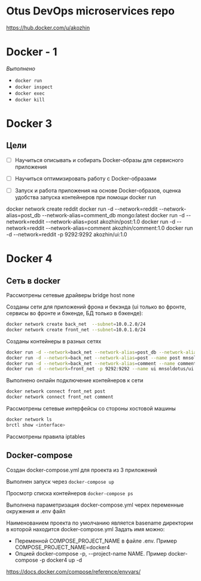 # Otus DevOps microservices repo


https://hub.docker.com/u/akozhin

# Docker - 1

*Выполнено*

* `docker run`
* `docker inspect`
* `docker exec`
* `docker kill`

# Docker 3

## Цели
* [ ] Научиться описывать и собирать Docker-образы для сервисного приложения
* [ ] Научиться оптимизировать работу с Docker-образами
* [ ] Запуск и работа приложения на основе Docker-образов, оценка удобства запуска контейнеров при помощи docker run


docker network create reddit
docker run -d --network=reddit --network-alias=post_db --network-alias=comment_db mongo:latest
docker run -d --network=reddit --network-alias=post akozhin/post:1.0
docker run -d --network=reddit --network-alias=comment akozhin/comment:1.0
docker run -d --network=reddit -p 9292:9292 akozhin/ui:1.0

# Docker 4

## Сеть в docker

Рассмотрены сетевые драйверы bridge host none

Созданы сети для приложений фрона и бекэнда (ui только во фронте, сервисы во фронте и бэкенде, БД только в бэкенде):

```bash
docker network create back_net  --subnet=10.0.2.0/24
docker network create front_net --subnet=10.0.1.0/24
```
Созданы контейнеры в разных сетях
```bash
docker run -d --network=back_net --network-alias=post_db --network-alias=comment_db  --name mongo_db mongo:latest
docker run -d --network=back_net --network-alias=post --name post mnsoldotus/post:1.0
docker run -d --network=back_net --network-alias=comment --name comment mnsoldotus/comment:1.0
docker run -d --network=front_net -p 9292:9292 --name ui mnsoldotus/ui:1.0
```
Выполнено онлайн подключение контейнеров к сети
```bash
docker network connect front_net post 
docker network connect front_net comment 
```

Рассмотрены сетевые интерфейсы со стороны хостовой машины
```bash
docker network ls
brctl show <interface>
```
Рассмотрены правила iptables

## Docker-compose

Создан docker-compose.yml для проекта из 3 приложений

Выполнен запуск через `docker-compose up`

Просмотр списка контейнеров `docker-compose ps`

Выполнена параметризация docker-compose.yml черех переменные окружения и .env файл

Наименованием проекта по умолчанию является basename директории в которой находится docker-compose.yml
Задать имя можно:

* Переменной COMPOSE_PROJECT_NAME в файле .env. Пример COMPOSE_PROJECT_NAME=docker4
* Опцией docker-compose -p, --project-name NAME. Пример docker-compose -p docker4 up -d

https://docs.docker.com/compose/reference/envvars/
